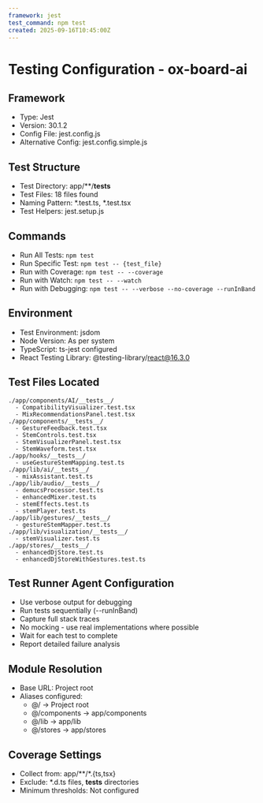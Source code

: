 ```yaml
---
framework: jest
test_command: npm test
created: 2025-09-16T10:45:00Z
---
```


# Testing Configuration - ox-board-ai

## Framework
- Type: Jest
- Version: 30.1.2
- Config File: jest.config.js
- Alternative Config: jest.config.simple.js

## Test Structure
- Test Directory: app/**/__tests__
- Test Files: 18 files found
- Naming Pattern: *.test.ts, *.test.tsx
- Test Helpers: jest.setup.js

## Commands
- Run All Tests: `npm test`
- Run Specific Test: `npm test -- {test_file}`
- Run with Coverage: `npm test -- --coverage`
- Run with Watch: `npm test -- --watch`
- Run with Debugging: `npm test -- --verbose --no-coverage --runInBand`

## Environment
- Test Environment: jsdom
- Node Version: As per system
- TypeScript: ts-jest configured
- React Testing Library: @testing-library/react@16.3.0

## Test Files Located
```
./app/components/AI/__tests__/
  - CompatibilityVisualizer.test.tsx
  - MixRecommendationsPanel.test.tsx
./app/components/__tests__/
  - GestureFeedback.test.tsx
  - StemControls.test.tsx
  - StemVisualizerPanel.test.tsx
  - StemWaveform.test.tsx
./app/hooks/__tests__/
  - useGestureStemMapping.test.ts
./app/lib/ai/__tests__/
  - mixAssistant.test.ts
./app/lib/audio/__tests__/
  - demucsProcessor.test.ts
  - enhancedMixer.test.ts
  - stemEffects.test.ts
  - stemPlayer.test.ts
./app/lib/gestures/__tests__/
  - gestureStemMapper.test.ts
./app/lib/visualization/__tests__/
  - stemVisualizer.test.ts
./app/stores/__tests__/
  - enhancedDjStore.test.ts
  - enhancedDjStoreWithGestures.test.ts
```

## Test Runner Agent Configuration
- Use verbose output for debugging
- Run tests sequentially (--runInBand)
- Capture full stack traces
- No mocking - use real implementations where possible
- Wait for each test to complete
- Report detailed failure analysis

## Module Resolution
- Base URL: Project root
- Aliases configured:
  - @/ → Project root
  - @/components → app/components
  - @/lib → app/lib
  - @/stores → app/stores

## Coverage Settings
- Collect from: app/**/*.{ts,tsx}
- Exclude: *.d.ts files, __tests__ directories
- Minimum thresholds: Not configured